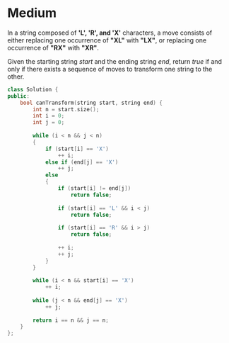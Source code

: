 # Medium

In a string composed of **'L', 'R', and 'X'** characters, a move consists of either replacing one occurrence of **"XL"** with **"LX"**, or replacing one occurrence of **"RX"** with **"XR"**.

Given the starting string $start$ and the ending string $end$, return $true$ if and only if there exists a sequence of moves to transform one string to the other.

```cpp
class Solution {
public:
    bool canTransform(string start, string end) {
        int n = start.size();
        int i = 0;
        int j = 0;
        
        while (i < n && j < n)
        {
            if (start[i] == 'X')
                ++ i;
            else if (end[j] == 'X')
                ++ j;
            else
            {
                if (start[i] != end[j])
                    return false;
                
                if (start[i] == 'L' && i < j)
                    return false;
                
                if (start[i] == 'R' && i > j)
                    return false;
                
                ++ i;
                ++ j;
            }
        }
        
        while (i < n && start[i] == 'X')
            ++ i;
        
        while (j < n && end[j] == 'X')
            ++ j;
        
        return i == n && j == n;
    }
};
```
